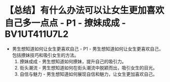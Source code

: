 # 【总结】有什么办法可以让女生更加喜欢自己多一点点 - P1 - 撩妹成成 - BV1UT411U7L2

-   男生想知道如何让女生更喜欢自己 - P1 - 男生想知道如何让女生更喜欢自己，包括撩妹技巧和吸引女生的方法。
    1.  撩妹成成 - 男生想知道如何撩妹，提升自己的吸引力。
    2.  街头潮流 - 男生想知道如何在街头潮流中脱颖而出，吸引女生的目光。
    3.  自信与魅力 - 男生想知道如何展现自信和魅力，让女生更加喜欢自己。